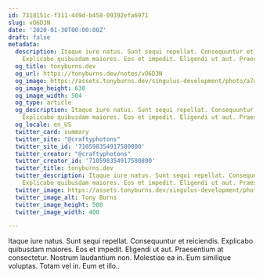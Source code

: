 ```yaml
---
id: 7318151c-f311-449d-b458-09392efa6971
slug: vO6D3N
date: '2020-01-30T00:00:00Z'
draft: false
metadata:
  description: Itaque iure natus. Sunt sequi repellat. Consequuntur et reiciendis.
    Explicabo quibusdam maiores. Eos et impedit. Eligendi ut aut. Praesentium at consectetur....
  og_title: tonyburns.dev
  og_url: https://tonyburns.dev/notes/vO6D3N
  og_image: https://assets.tonyburns.dev/singulus-development/photo/a7aaf33dbd0b584a47dea1fc1b3a9bbf.jpeg
  og_image_height: 630
  og_image_width: 504
  og_type: article
  og_description: Itaque iure natus. Sunt sequi repellat. Consequuntur et reiciendis.
    Explicabo quibusdam maiores. Eos et impedit. Eligendi ut aut. Praesentium at consectetur....
  og_locale: en_US
  twitter_card: summary
  twitter_site: "@craftyphotons"
  twitter_site_id: '710598354917580800'
  twitter_creator: "@craftyphotons"
  twitter_creator_id: '710598354917580800'
  twitter_title: tonyburns.dev
  twitter_description: Itaque iure natus. Sunt sequi repellat. Consequuntur et reiciendis.
    Explicabo quibusdam maiores. Eos et impedit. Eligendi ut aut. Praesentium at consectetur....
  twitter_image: https://assets.tonyburns.dev/singulus-development/photo/7502d1526646abf03deb056888635686.jpeg
  twitter_image_alt: Tony Burns
  twitter_image_height: 500
  twitter_image_width: 400

---
```


Itaque iure natus. Sunt sequi repellat. Consequuntur et reiciendis. Explicabo quibusdam maiores. Eos et impedit. Eligendi ut aut. Praesentium at consectetur. Nostrum laudantium non. Molestiae ea in. Eum similique voluptas. Totam vel in. Eum et illo..
